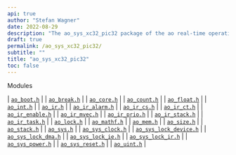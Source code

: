```yaml
---
api: true
author: "Stefan Wagner"
date: 2022-08-29
description: "The ao_sys_xc32_pic32 package of the ao real-time operating system."
draft: true
permalink: /ao_sys_xc32_pic32/ 
subtitle: ""
title: "ao_sys_xc32_pic32"
toc: false
---
```


Modules

| [`ao_boot.h`](ao_boot.h.md) |
| [`ao_break.h`](ao_break.h.md) |
| [`ao_core.h`](ao_core.h.md) |
| [`ao_count.h`](ao_count.h.md) |
| [`ao_float.h`](ao_float.h.md) |
| [`ao_int.h`](ao_int.h.md) |
| [`ao_ir.h`](ao_ir.h.md) |
| [`ao_ir_alarm.h`](ao_ir_alarm.h.md) |
| [`ao_ir_cs.h`](ao_ir_cs.h.md) |
| [`ao_ir_ct.h`](ao_ir_ct.h.md) |
| [`ao_ir_enable.h`](ao_ir_enable.h.md) |
| [`ao_ir_mvec.h`](ao_ir_mvec.h.md) |
| [`ao_ir_prio.h`](ao_ir_prio.h.md) |
| [`ao_ir_stack.h`](ao_ir_stack.h.md) |
| [`ao_ir_task.h`](ao_ir_task.h.md) |
| [`ao_lock.h`](ao_lock.h.md) |
| [`ao_mathf.h`](ao_mathf.h.md) |
| [`ao_mem.h`](ao_mem.h.md) |
| [`ao_size.h`](ao_size.h.md) |
| [`ao_stack.h`](ao_stack.h.md) |
| [`ao_sys.h`](ao_sys.h.md) |
| [`ao_sys_clock.h`](ao_sys_clock.h.md) |
| [`ao_sys_lock_device.h`](ao_sys_lock_device.h.md) |
| [`ao_sys_lock_dma.h`](ao_sys_lock_dma.h.md) |
| [`ao_sys_lock_ie.h`](ao_sys_lock_ie.h.md) |
| [`ao_sys_lock_ir.h`](ao_sys_lock_ir.h.md) |
| [`ao_sys_power.h`](ao_sys_power.h.md) |
| [`ao_sys_reset.h`](ao_sys_reset.h.md) |
| [`ao_uint.h`](ao_uint.h.md) |
